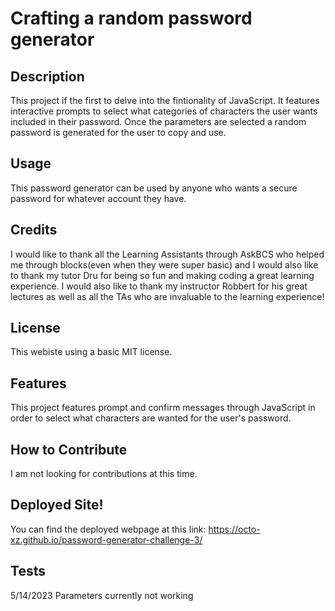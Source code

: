 # Crafting a random password generator
## Description

This project if the first to delve into the fintionality of JavaScript. It features interactive prompts to select what categories of characters the user wants included in their password. Once the parameters are selected a random password is generated for the user to copy and use.

## Usage

This password generator can be used by anyone who wants a secure password for whatever account they have.

## Credits

I would like to thank all the Learning Assistants through AskBCS who helped me through blocks(even when they were super basic) and I would also like to thank my tutor Dru for being so fun and making coding a great learning experience. I would also like to thank my instructor Robbert for his great lectures as well as all the TAs who are invaluable to the learning experience!

## License

This webiste using a basic MIT license.

## Features

This project features prompt and confirm messages through JavaScript in order to select what characters are wanted for the user's password.

## How to Contribute

I am not looking for contributions at this time.

## Deployed Site!

You can find the deployed webpage at this link: https://octo-xz.github.io/password-generator-challenge-3/ 

## Tests

5/14/2023 Parameters currently not working
